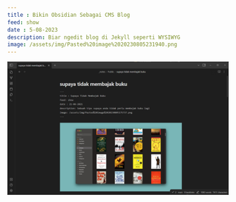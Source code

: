 ```yaml
---
title : Bikin Obsidian Sebagai CMS Blog
feed: show
date : 5-08-2023
description: Biar ngedit blog di Jekyll seperti WYSIWYG
image: /assets/img/Pasted%20image%2020230805231940.png
---
```


![](assets/img/Pasted%20image%2020230805231940.png)

